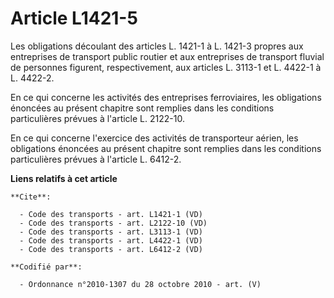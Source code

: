 # Article L1421-5

Les obligations découlant des articles L. 1421-1 à L. 1421-3 propres aux entreprises de transport public routier et aux
entreprises de transport fluvial de personnes figurent, respectivement, aux articles L. 3113-1 et L. 4422-1 à L. 4422-2. 

En ce qui concerne les activités des entreprises ferroviaires, les obligations énoncées au présent chapitre sont remplies
dans les conditions particulières prévues à l'article L. 2122-10. 

En ce qui concerne l'exercice des activités de transporteur aérien, les obligations énoncées au présent chapitre sont
remplies dans les conditions particulières prévues à l'article L. 6412-2.

**Liens relatifs à cet article**

	**Cite**:

	  - Code des transports - art. L1421-1 (VD)
	  - Code des transports - art. L2122-10 (VD)
	  - Code des transports - art. L3113-1 (VD)
	  - Code des transports - art. L4422-1 (VD)
	  - Code des transports - art. L6412-2 (VD)

	**Codifié par**:

	  - Ordonnance n°2010-1307 du 28 octobre 2010 - art. (V)
